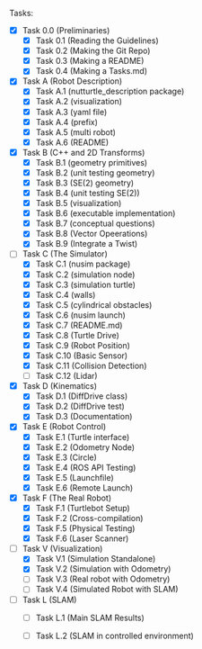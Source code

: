 Tasks:

- [x] Task 0.0 (Preliminaries)
    - [x] Task 0.1 (Reading the Guidelines) 
    - [x] Task 0.2 (Making the Git Repo) 
    - [x] Task 0.3 (Making a README) 
    - [x] Task 0.4 (Making a Tasks.md) 
- [x] Task A (Robot Description) 
    - [x] Task A.1 (nutturtle_description package) 
    - [x] Task A.2 (visualization) 
    - [x] Task A.3 (yaml file) 
    - [x] Task A.4 (prefix) 
    - [x] Task A.5 (multi robot) 
    - [x] Task A.6 (README) 
- [x] Task B (C++ and 2D Transforms) 
    - [x] Task B.1 (geometry primitives) 
    - [x] Task B.2 (unit testing geometry) 
    - [x] Task B.3 (SE(2) geometry) 
    - [x] Task B.4 (unit testing SE(2)) 
    - [x] Task B.5 (visualization) 
    - [x] Task B.6 (executable implementation)
    - [x] Task B.7 (conceptual questions)
    - [x] Task B.8 (Vector Opeerations)
    - [x] Task B.9 (Integrate a Twist)
- [ ] Task C (The Simulator) 
    - [x] Task C.1 (nusim package) 
    - [x] Task C.2 (simulation node) 
    - [x] Task C.3 (simulation turtle) 
    - [x] Task C.4 (walls) 
    - [x] Task C.5 (cylindrical obstacles) 
    - [x] Task C.6 (nusim launch) 
    - [x] Task C.7 (README.md)
    - [x] Task C.8 (Turtle Drive)
    - [x] Task C.9 (Robot Position)
    - [x] Task C.10 (Basic Sensor)
    - [x] Task C.11 (Collision Detection)
    - [ ] Task C.12 (Lidar)
- [x] Task D (Kinematics)
    - [x] Task D.1 (DiffDrive class)
    - [x] Task D.2 (DiffDrive test)
    - [x] Task D.3 (Documentation)
- [x] Task E (Robot Control)
    - [x] Task E.1 (Turtle interface)
    - [x] Task E.2 (Odometry Node)
    - [x] Task E.3 (Circle)
    - [x] Task E.4 (ROS API Testing)
    - [x] Task E.5 (Launchfile)
    - [x] Task E.6 (Remote Launch)
- [x] Task F (The Real Robot)
    - [x] Task F.1 (Turtlebot Setup)
    - [x] Task F.2 (Cross-compilation)
    - [x] Task F.5 (Physical Testing)
    - [x] Task F.6 (Laser Scanner)
- [ ] Task V (Visualization)
    - [x] Task V.1 (Simulation Standalone)
    - [x] Task V.2 (Simulation with Odometry)
    - [ ] Task V.3 (Real robot with Odometry)
    - [ ] Task V.4 (Simulated Robot with SLAM)
- [ ] Task L (SLAM)
    - [ ] Task L.1 (Main SLAM Results)
    - [ ] Task L.2 (SLAM in controlled environment)

